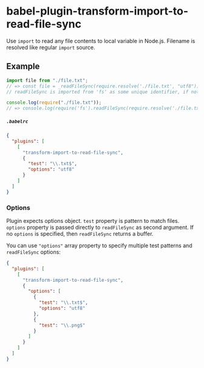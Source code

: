 # babel-plugin-transform-import-to-read-file-sync

Use `import` to read any file contents to local variable in Node.js. Filename is resolved like regular `import` source.

## Example

```js
import file from "./file.txt";
// => const file = _readFileSync(require.resolve('./file.txt', "utf8"));
// readFileSync is imported from 'fs' as some unique identifier, if not already available.

console.log(require("./file.txt"));
// => console.log(require('fs').readFileSync(require.resolve('./file.txt', "utf8")));
```

##### `.babelrc`

```json
{
  "plugins": [
    [
      "transform-import-to-read-file-sync",
      {
        "test": "\\.txt$",
        "options": "utf8"
      }
    ]
  ]
}
```

### Options

Plugin expects options object. `test` property is pattern to match files. `options` property is passed directly to `readFileSync` as second argument. If no `options` is specified, then `readFileSync` returns a buffer.

You can use `"options"` array property to specify multiple test patterns and `readFileSync` options:

```json
{
  "plugins": [
    [
      "transform-import-to-read-file-sync",
      {
        "options": [
          {
            "test": "\\.txt$",
            "options": "utf8"
          },
          {
            "test": "\\.png$"
          }
        ]
      }
    ]
  ]
}
```
